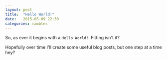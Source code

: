 ```yaml
---
layout: post
title:  "Hello World!"
date:   2015-05-09 22:30
categories: rambles
---
```


So, as ever it begins with a `Hello World!`. Fitting isn't it?

Hopefully over time I'll create some useful blog posts, but one step at a time hey?
